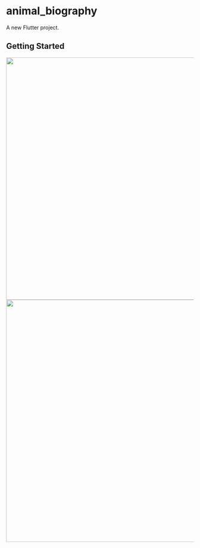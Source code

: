 # animal_biography

A new Flutter project.

## Getting Started

<img src="https://user-images.githubusercontent.com/111557931/201464751-2f52e474-69d4-4700-837c-33544172fdcc.mp4" style=" height:650px; " data-target="animated-image.originalImage">
<img src="https://user-images.githubusercontent.com/111557931/200786818-34ce95b3-8249-4f6c-978a-dc21746ad466.jpg" style=" height:650px; " data-target="animated-image.originalImage">









